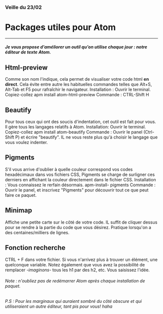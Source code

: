 ### Veille du 23/02

# Packages utiles pour Atom
---------------------------
##### Je vous propose d'améliorer un outil qu'on utilise chaque jour : notre éditeur de texte Atom.
## Html-preview
Comme son nom l'indique, cela permet de visualiser votre code html **en direct**. Cela évite entre autre les habituelles commandes telles que Alt+S, Alt-Tab et F5 pour rafraîchir le navigateur.
Installation : Ouvrir le terminal. Copiez-collez apm install atom-html-preview
Commande : CTRL-Shift H

## Beautify
Pour tous ceux qui ont des soucis d'indentation, cet outil est fait pour vous. Il gère tous les langages relatifs à Atom.
Installation: Ouvrir le terminal. Copiez-collez apm install atom-beautify
Commande : Ouvrir le panel (Ctrl-Shift P) et écrire "beautify". IL ne vous reste plus qu'à choisir le langage que vous voulez indenter.

## Pigments
S'il vous arrive d'oublier à quelle couleur correspond vos codes hexadécimaux dans vos fichiers CSS, Pigments se charge de surligner ces derniers en affichant la couleur directement dans le fichier CSS.
Installation : Vous connaissez le rerfain désormais. apm-install- pigments
Commande : Ouvrir le panel, et inscrivez "Pigments" pour découvrir tout ce que peut faire ce paquet.

## Minimap
Affiche une petite carte sur le côté de votre code. IL suffit de cliquer dessus pour se rendre à la partie du code que vous désirez.
Pratique lorsqu'on a des centaines/milliers de lignes.

## Fonction recherche
CTRL + F dans votre fichier. Si vous n'arrivez plus à trouver un élément, une quelconque variable.
Notez également que vous avez la possibilité de remplacer _-imaginons-_ tous les h1 par des h2, etc. Vous saisissez l'idée.



###### Note : n'oubliez pas de redémarrer Atom après chaque installation de paquet.

###### P.S : Pour les marginaux qui auraient sombré du côté obscure et qui utiliseraient un autre éditeur, tant pis pour vous! haha
